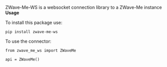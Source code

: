 ZWave-Me-WS is a websocket connection library to a ZWave-Me instance
**Usage**

To install this package use:

`pip install zwave-me-ws`

To use the connector:

```
from zwave_me_ws import ZWaveMe

api = ZWaveMe()
```

